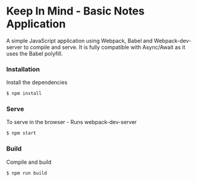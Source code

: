 # Keep In Mind - Basic Notes Application

A simple JavaScript application using Webpack, Babel and Webpack-dev-server to compile and serve. It is fully compatible with Async/Await as it uses the Babel polyfill.

### Installation

Install the dependencies

```sh
$ npm install
```

### Serve
To serve in the browser  - Runs webpack-dev-server

```sh
$ npm start
```

### Build
Compile and build

```sh
$ npm run build
```